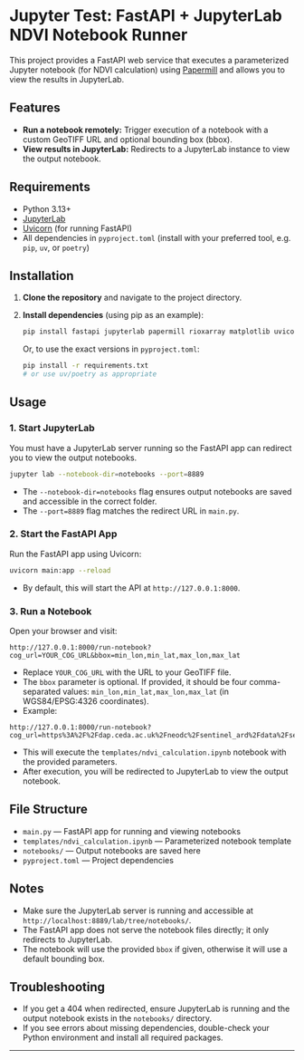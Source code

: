 # Jupyter Test: FastAPI + JupyterLab NDVI Notebook Runner

This project provides a FastAPI web service that executes a parameterized Jupyter notebook (for NDVI calculation) using [Papermill](https://papermill.readthedocs.io/) and allows you to view the results in JupyterLab.

## Features

- **Run a notebook remotely:** Trigger execution of a notebook with a custom GeoTIFF URL and optional bounding box (bbox).
- **View results in JupyterLab:** Redirects to a JupyterLab instance to view the output notebook.

## Requirements

- Python 3.13+
- [JupyterLab](https://jupyterlab.readthedocs.io/)
- [Uvicorn](https://www.uvicorn.org/) (for running FastAPI)
- All dependencies in `pyproject.toml` (install with your preferred tool, e.g. `pip`, `uv`, or `poetry`)

## Installation

1. **Clone the repository** and navigate to the project directory.

2. **Install dependencies** (using pip as an example):

   ```bash
   pip install fastapi jupyterlab papermill rioxarray matplotlib uvicorn
   ```

   Or, to use the exact versions in `pyproject.toml`:

   ```bash
   pip install -r requirements.txt
   # or use uv/poetry as appropriate
   ```

## Usage

### 1. Start JupyterLab

You must have a JupyterLab server running so the FastAPI app can redirect you to view the output notebooks.

```bash
jupyter lab --notebook-dir=notebooks --port=8889
```

- The `--notebook-dir=notebooks` flag ensures output notebooks are saved and accessible in the correct folder.
- The `--port=8889` flag matches the redirect URL in `main.py`.

### 2. Start the FastAPI App

Run the FastAPI app using Uvicorn:

```bash
uvicorn main:app --reload
```

- By default, this will start the API at `http://127.0.0.1:8000`.

### 3. Run a Notebook

Open your browser and visit:

```
http://127.0.0.1:8000/run-notebook?cog_url=YOUR_COG_URL&bbox=min_lon,min_lat,max_lon,max_lat
```

- Replace `YOUR_COG_URL` with the URL to your GeoTIFF file.
- The `bbox` parameter is optional. If provided, it should be four comma-separated values: `min_lon,min_lat,max_lon,max_lat` (in WGS84/EPSG:4326 coordinates).
- Example:

```
http://127.0.0.1:8000/run-notebook?cog_url=https%3A%2F%2Fdap.ceda.ac.uk%2Fneodc%2Fsentinel_ard%2Fdata%2Fsentinel_2%2F2025%2F06%2F20%2FS2B_20250620_latn537lonw0037_T30UVE_ORB080_20250620132615_utm30n_osgb_vmsk_sharp_rad_srefdem_stdsref.tif&bbox=-4.531313295277459,53.151777988193025,-4.5213132952774595,53.16177798819302
```

- This will execute the `templates/ndvi_calculation.ipynb` notebook with the provided parameters.
- After execution, you will be redirected to JupyterLab to view the output notebook.

## File Structure

- `main.py` — FastAPI app for running and viewing notebooks
- `templates/ndvi_calculation.ipynb` — Parameterized notebook template
- `notebooks/` — Output notebooks are saved here
- `pyproject.toml` — Project dependencies

## Notes

- Make sure the JupyterLab server is running and accessible at `http://localhost:8889/lab/tree/notebooks/`.
- The FastAPI app does not serve the notebook files directly; it only redirects to JupyterLab.
- The notebook will use the provided `bbox` if given, otherwise it will use a default bounding box.

## Troubleshooting

- If you get a 404 when redirected, ensure JupyterLab is running and the output notebook exists in the `notebooks/` directory.
- If you see errors about missing dependencies, double-check your Python environment and install all required packages.

---
